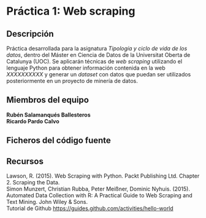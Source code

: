 # Práctica 1: Web scraping

## Descripción

Práctica desarrollada para la asignatura _Tipología y ciclo de vida de los datos_, dentro del Máster en Ciencia de Datos de la Universitat Oberta de Catalunya (UOC). Se aplicarán técnicas de _web scraping_ utilizando el lenguaje  Python para obtener información contenida en la web _XXXXXXXXXX_ y generar un _dataset_ con datos que puedan ser utilizados posteriormente en un proyecto de minería de datos.

## Miembros del equipo

**Rubén Salamanqués Ballesteros**<br />
**Ricardo Pardo Calvo**

## Ficheros del código fuente


## Recursos

Lawson, R. (2015). Web Scraping with Python. Packt Publishing Ltd. Chapter 2. Scraping the Data.
<br />Simon Munzert, Christian Rubba, Peter Meißner, Dominic Nyhuis. (2015). Automated Data Collection with R: A Practical Guide to Web Scraping and Text Mining. John Wiley & Sons.
<br />Tutorial de Github https://guides.github.com/activities/hello-world
